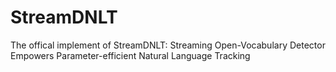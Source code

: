 # StreamDNLT
The offical implement of StreamDNLT: Streaming Open-Vocabulary Detector Empowers Parameter-efficient Natural Language Tracking
